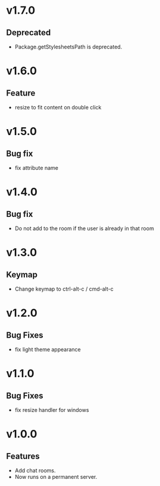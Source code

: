 <a name="v1.7.0"></a>
# v1.7.0

## Deprecated

- Package.getStylesheetsPath is deprecated.

<a name="v1.6.0"></a>
# v1.6.0

## Feature

- resize to fit content on double click

<a name="v1.5.0"></a>
# v1.5.0

## Bug fix

- fix attribute name

<a name="v1.4.0"></a>
# v1.4.0

## Bug fix

- Do not add to the room if the user is already in that room

<a name="v1.3.0"></a>
# v1.3.0

## Keymap

- Change keymap to ctrl-alt-c / cmd-alt-c

<a name="v1.2.0"></a>
# v1.2.0

## Bug Fixes

- fix light theme appearance

<a name="v1.1.0"></a>
# v1.1.0

## Bug Fixes

- fix resize handler for windows

<a name="v1.0.0"></a>
# v1.0.0

## Features

- Add chat rooms.
- Now runs on a permanent server.
